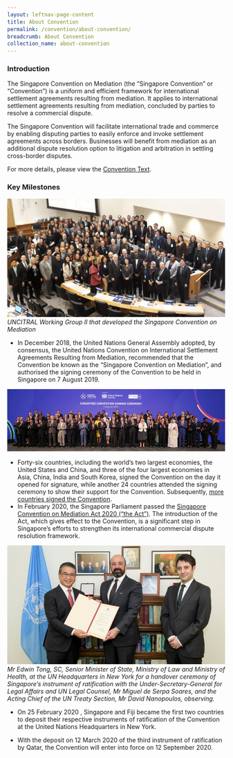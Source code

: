 ```yaml
---
layout: leftnav-page-content
title: About Convention
permalink: /convention/about-convention/
breadcrumb: About Convention
collection_name: about-convention
---
```

<!--<style>
  .image {width: 720px;}
  .image {max-width: 100%; max-height:100%; object-fit: contain;}
  .image {width: auto; height: auto;}
}         
</style>-->
### **Introduction** 
The Singapore Convention on Mediation (the “Singapore Convention” or “Convention”) is a uniform and efficient framework for international settlement agreements resulting from mediation. It applies to international settlement agreements resulting from mediation, concluded by parties to resolve a commercial dispute.

The Singapore Convention will facilitate international trade and commerce by enabling disputing parties to easily enforce and invoke settlement agreements across borders. Businesses will benefit from mediation as an additional dispute resolution option to litigation and arbitration in settling cross-border disputes.

For more details, please view the [Convention Text](/convention/the-convention-text).

### **Key Milestones**
  <!--<div class="image">
  <img src="/images/about-UNCITRAL_grp.jpg/" title="About Convention" alt="About Convention"></div>
  -->
  
![About Convention - Group](/images/about-UNCITRAL_grp.jpg/)<br><i>UNCITRAL Working Group II that developed the Singapore Convention on Mediation</i>

* In December 2018, the United Nations General Assembly adopted, by consensus, the United Nations Convention on International Settlement Agreements Resulting from Mediation, recommended that the Convention be known as the “Singapore Convention on Mediation”, and authorised the signing ceremony of the Convention to be held in Singapore on 7 August 2019.

![46 countries photo](/images/About-groupphoto.jpg)

* Forty-six countries, including the world’s two largest economies, the United States and China, and three of the four largest economies in Asia, China, India and South Korea, signed the Convention on the day it opened for signature, while another 24 countries attended the
signing ceremony to show their support for the Convention. Subsequently, [more countries signed the Convention](/convention/status/).
* In February 2020, the Singapore Parliament passed the [Singapore Convention on Mediation Act 2020 (“the Act”)](https://www.parliament.gov.sg/docs/default-source/default-document-library/singapore-convention-on-mediation-bill-5-2020.pdf). The introduction of the Act, which gives effect to the Convention, is a significant step in Singapore’s efforts to strengthen its international commercial dispute resolution framework.

<!--
### **Signing of the Convention**
UNCITRAL has requested that Governments inform Ms Anna Joubin-Bret, Secretary of UNCITRAL at <uncitral@un.org>, of the delegation that will represent it at the signing ceremony and which delegation member will sign the Convention. When contacting the UNCITRAL Secretariat, Governments may wish to quote the note verbale from the UNCITRAL Secretariat dated 7 January 2019 (reference: LA/TL 133(3) - CU 2019/1/OLA/ITLD).
-->
![About Convention](/images/about-signing.jpg/)
*Mr Edwin Tong, SC, Senior Minister of State, Ministry of Law and Ministry of Health, at the UN Headquarters in New York for a handover ceremony of Singapore’s instrument of ratification with the Under-Secretary-General for Legal Affairs and UN Legal Counsel, Mr Miguel de Serpa Soares, and the Acting Chief of the UN Treaty Section, Mr David Nanopoulos, observing.*

* On 25 February 2020 , Singapore and Fiji became the first two countries to deposit their respective instruments of ratification of the Convention at the United Nations Headquarters in New York. 

* With the deposit on 12 March 2020 of the third instrument of ratification by Qatar, the Convention will enter into force on 12 September 2020.
